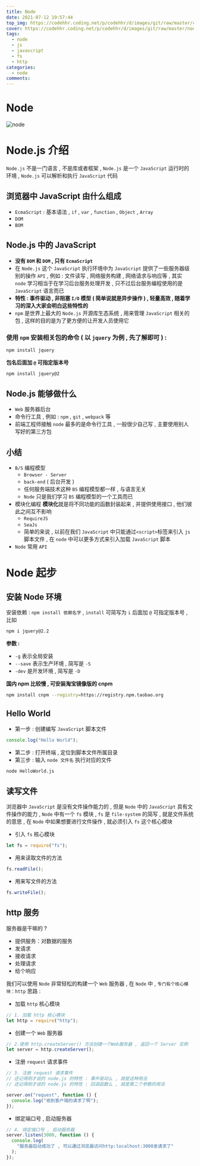 ```yaml
---
title: Node
date: 2021-07-12 19:57:44
top_img: https://codehhr.coding.net/p/codehhr/d/images/git/raw/master/csslayouts/sunrise.jpg
cover: https://codehhr.coding.net/p/codehhr/d/images/git/raw/master/node/node.jpg
tags:
  - node
  - js
  - javascript
  - fs
  - http
categories:
  - node
comments:
---
```


# Node

![node](https://codehhr.coding.net/p/codehhr/d/images/git/raw/master/node/nodeall.png)

# Node.js 介绍

`Node.js` 不是一门语言 , 不是库或者框架 , `Node.js` 是一个 `JavaScript` 运行时的环境 , `Node.js` 可以解析和执行 `JavaScript` 代码

## 浏览器中 JavaScript 由什么组成

- `EcmaScript` : 基本语法 , `if` , `var` , `function` , `Object` , `Array`
- `DOM`
- `BOM`

## Node.js 中的 JavaScript

- **没有 `BOM` 和 `DOM` , 只有 `EcmaScript`**
- 在 `Node.js` 这个 `JavaScript` 执行环境中为 `JavaScript` 提供了一些服务器级别的操作 `API` , 例如 : 文件读写 , 网络服务构建 , 网络请求与响应等 , 其实 `node` 学习相当于在学习后台服务处理开发 , 只不过后台服务编程使用的是 `JavaScript` 语言而已
- **特性 : 事件驱动 , 非阻塞 `I/O` 模型 ( 简单说就是异步操作 ) , 轻量高效 , 随着学习的深入大家会明白这些特性的**
- `npm` 是世界上最大的 `Node.js` 开源库生态系统 , 用来管理 `JavaScript` 相关的包 , 这样的目的是为了更方便的让开发人员使用它

### 使用 `npm` 安装相关包的命令 ( 以 `jquery` 为例 , 先了解即可 ) :

```bash
npm install jquery
```

**包名后面加 `@` 可指定版本号**

```bash
npm install jquery@2
```

## Node.js 能够做什么

- `Web` 服务器后台
- 命令行工具 , 例如 : `npm` , `git` , `webpack` 等
- 前端工程师接触 `node` 最多的是命令行工具 , 一般很少自己写 , 主要使用别人写好的第三方包

## 小结

- `B/S` 编程模型
  - `Browser - Server`
  - `back-end` ( 后台开发 )
  - 任何服务端技术这种 `BS` 编程模型都一样 , 与语言无关
  - `Node` 只是我们学习 `BS` 编程模型的一个工具而已
- 模块化编程
  **模块化**就是将不同功能的函数封装起来 , 并提供使用接口 , 他们彼此之间互不影响
  - `RequireJS`
  - `SeaJs`
  - 简单的来说 , 以前在我们 `JavaScript` 中只能通过`<script>`标签来引入 `js` 脚本文件 , 在 `node` 中可以更多方式来引入加载 `JavaScript` 脚本
- `Node` 常用 `API`

# Node 起步

## 安装 Node 环境

安装依赖 : `npm install 依赖名字` , `install` 可简写为 `i`
后面加 `@` 可指定版本号 , 比如

```bash
npm i jquery@2.2
```

**参数 :**

- `-g` 表示全局安装
- `--save` 表示生产环境 , 简写是 `-S`
- `-dev` 是开发环境 , 简写是 `-D`

**国内 npm 比较慢 , 可安装淘宝镜像版的 cnpm**

```bash
npm install cnpm --registry=https://registry.npm.taobao.org
```

## Hello World

- 第一步 : 创建编写 `JavaScript` 脚本文件

```js
console.log("Hello World");
```

- 第二步 : 打开终端 , 定位到脚本文件所属目录
- 第三步 : 输入 `node 文件名` 执行对应的文件

```bash
node HelloWorld.js
```

## 读写文件

浏览器中 `JavaScript` 是没有文件操作能力的 , 但是 `Node` 中的 `JavaScript` 具有文件操作的能力 , `Node` 中有一个 `fs` 模块 , `fs` 是 `file-system` 的简写 , 就是文件系统的意思 , 在 `Node` 中如果想要进行文件操作 , 就必须引入 `fs` 这个核心模块

- 引入 `fs` 核心模块

```js
let fs = require("fs");
```

- 用来读取文件的方法

```js
fs.readFile();
```

- 用来写文件的方法

```js
fs.writeFile();
```

## http 服务

服务器是干嘛的 ?

- 提供服务：对数据的服务
- 发请求
- 接收请求
- 处理请求
- 给个响应

我们可以使用 `Node` 非常轻松的构建一个 `Web` 服务器 , 在 `Node` 中 , `专门有个核心模块：http`
思路 :

- 加载 `http` 核心模块

```js
// 1. 加载 http 核心模块
let http = require("http");
```

- 创建一个 `Web` 服务器

```js
// 2.使用 http.createServer() 方法创建一个Web服务器 , 返回一个 Server 实例
let server = http.createServer();
```

- 注册 `request` 请求事件

```js
// 3. 注册 request 请求事件
// 还记得刚才说的 node.js 的特性 : 事件驱动么 , 就是这种用法
// 还记得刚才说的 node.js 的特性 : 回调函数么 , 就是第二个参数的用法

server.on("request", function () {
  console.log("收到客户端的请求了啊");
});
```

- 绑定端口号 , 启动服务器

```js
// 4. 绑定端口号 , 启动服务器
server.listen(3000, function () {
  console.log(
    "服务器启动成功了 , 可以通过浏览器访问http:localhost:3000发请求了"
  );
});
```
